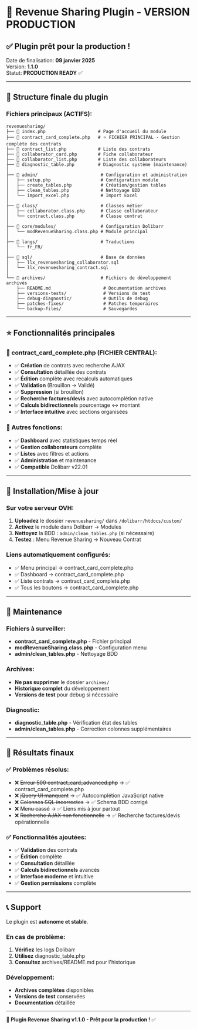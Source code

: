 # 🚀 Revenue Sharing Plugin - VERSION PRODUCTION

## ✅ Plugin prêt pour la production !

Date de finalisation: **09 janvier 2025**  
Version: **1.1.0**  
Statut: **PRODUCTION READY** ✅

---

## 📁 Structure finale du plugin

### Fichiers principaux (ACTIFS):
```
revenuesharing/
├── 📄 index.php                    # Page d'accueil du module
├── 📄 contract_card_complete.php   # ⭐ FICHIER PRINCIPAL - Gestion complète des contrats
├── 📄 contract_list.php            # Liste des contrats
├── 📄 collaborator_card.php        # Fiche collaborateur  
├── 📄 collaborator_list.php        # Liste des collaborateurs
├── 📄 diagnostic_table.php         # Diagnostic système (maintenance)
│
├── 📁 admin/                        # Configuration et administration
│   ├── setup.php                   # Configuration module
│   ├── create_tables.php           # Création/gestion tables
│   ├── clean_tables.php            # Nettoyage BDD
│   └── import_excel.php            # Import Excel
│
├── 📁 class/                        # Classes métier
│   ├── collaborator.class.php      # Classe collaborateur
│   └── contract.class.php          # Classe contrat
│
├── 📁 core/modules/                 # Configuration Dolibarr
│   └── modRevenueSharing.class.php # Module principal
│
├── 📁 langs/                        # Traductions
│   └── fr_FR/
│
├── 📁 sql/                          # Base de données
│   ├── llx_revenuesharing_collaborator.sql
│   └── llx_revenuesharing_contract.sql
│
└── 📁 archives/                     # Fichiers de développement archivés
    ├── README.md                    # Documentation archives
    ├── versions-tests/              # Versions de test
    ├── debug-diagnostic/            # Outils de debug
    ├── patches-fixes/               # Patches temporaires
    └── backup-files/                # Sauvegardes
```

---

## ⭐ Fonctionnalités principales

### 🔧 contract_card_complete.php (FICHIER CENTRAL):
- ✅ **Création** de contrats avec recherche AJAX
- ✅ **Consultation** détaillée des contrats
- ✅ **Édition** complète avec recalculs automatiques  
- ✅ **Validation** (Brouillon → Validé)
- ✅ **Suppression** (si brouillon)
- ✅ **Recherche factures/devis** avec autocomplétion native
- ✅ **Calculs bidirectionnels** pourcentage ↔ montant
- ✅ **Interface intuitive** avec sections organisées

### 🎯 Autres fonctions:
- ✅ **Dashboard** avec statistiques temps réel
- ✅ **Gestion collaborateurs** complète
- ✅ **Listes** avec filtres et actions
- ✅ **Administration** et maintenance
- ✅ **Compatible** Dolibarr v22.01

---

## 🚀 Installation/Mise à jour

### Sur votre serveur OVH:
1. **Uploadez** le dossier `revenuesharing/` dans `/dolibarr/htdocs/custom/`
2. **Activez** le module dans Dolibarr → Modules
3. **Nettoyez** la BDD : `admin/clean_tables.php` (si nécessaire)
4. **Testez** : Menu Revenue Sharing → Nouveau Contrat

### Liens automatiquement configurés:
- ✅ Menu principal → contract_card_complete.php
- ✅ Dashboard → contract_card_complete.php  
- ✅ Liste contrats → contract_card_complete.php
- ✅ Tous les boutons → contract_card_complete.php

---

## 🔧 Maintenance

### Fichiers à surveiller:
- **contract_card_complete.php** - Fichier principal
- **modRevenueSharing.class.php** - Configuration menu
- **admin/clean_tables.php** - Nettoyage BDD

### Archives:
- **Ne pas supprimer** le dossier `archives/`
- **Historique complet** du développement
- **Versions de test** pour debug si nécessaire

### Diagnostic:
- **diagnostic_table.php** - Vérification état des tables
- **admin/clean_tables.php** - Correction colonnes supplémentaires

---

## 🎉 Résultats finaux

### ✅ Problèmes résolus:
- ❌ ~~Erreur 500 contract_card_advanced.php~~ → ✅ contract_card_complete.php
- ❌ ~~jQuery UI manquant~~ → ✅ Autocomplétion JavaScript native  
- ❌ ~~Colonnes SQL incorrectes~~ → ✅ Schema BDD corrigé
- ❌ ~~Menu cassé~~ → ✅ Liens mis à jour partout
- ❌ ~~Recherche AJAX non fonctionnelle~~ → ✅ Recherche factures/devis opérationnelle

### ✅ Fonctionnalités ajoutées:
- ✅ **Validation** des contrats
- ✅ **Édition** complète
- ✅ **Consultation** détaillée  
- ✅ **Calculs bidirectionnels** avancés
- ✅ **Interface moderne** et intuitive
- ✅ **Gestion permissions** complète

---

## 📞 Support

Le plugin est **autonome et stable**. 

### En cas de problème:
1. **Vérifiez** les logs Dolibarr
2. **Utilisez** diagnostic_table.php
3. **Consultez** archives/README.md pour l'historique

### Développement:
- **Archives complètes** disponibles
- **Versions de test** conservées
- **Documentation** détaillée

---

**🎯 Plugin Revenue Sharing v1.1.0 - Prêt pour la production !** ✅